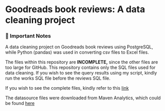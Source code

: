 # Goodreads book reviews: A data cleaning project

### 📌 Important Notes
A data cleaning project on Goodreads book reviews using PostgreSQL, while Python (pandas) was used in converting csv files to Excel files.

The files within this repository are **INCOMPLETE,** since the other files are too large for GitHub. This repository contains only the SQL files used for data cleaning. If you wish to see the query results using my script, kindly run the works SQL file before the reviews SQL file. 

If you wish to see the complete files, kindly refer to this [link](https://drive.google.com/drive/folders/1-eqgJlbMkbzl9Opgig90a5mbysJw48hW?usp=sharing)

The datasource files were downloaded from Maven Analytics, which could be found [here](https://mavenanalytics.io/data-playground/goodreads-book-reviews)


